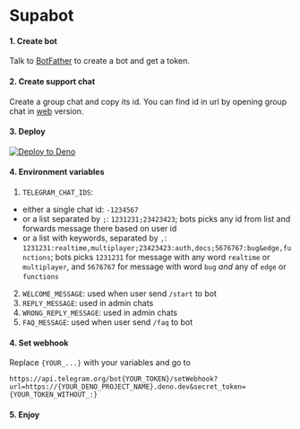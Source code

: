 # Supabot

#### 1. Create bot
Talk to [BotFather](https://t.me/botfather) to create a bot and get a token.

#### 2. Create support chat
Create a group chat and copy its id. You can find id in url by opening group chat in [web](https://web.telegram.org/) version.

#### 3. Deploy
[![Deploy to Deno](https://deno.com/deno-deploy-button.svg)](https://dash.deno.com/new?url=https://raw.githubusercontent.com/tchief/supabot/main/mod.ts&env=TELEGRAM_BOT_TOKEN,TELEGRAM_CHAT_IDS)

#### 4. Environment variables
1. `TELEGRAM_CHAT_IDS`: 
 - either a single chat id: `-1234567`
 - or a list separated by `;`: `1231231;23423423`; bots picks any id from list and forwards message there based on user id
 - or a list with keywords, separated by `,`: `1231231:realtime,multiplayer;23423423:auth,docs;5676767:bug&edge,functions`; bots picks `1231231` for message with any word `realtime` or `multiplayer`, and `5676767` for message with word `bug` *and* any of `edge` or `functions`
2. `WELCOME_MESSAGE`: used when user send `/start` to bot
3. `REPLY_MESSAGE`: used in admin chats
4. `WRONG_REPLY_MESSAGE`: used in admin chats
5. `FAQ_MESSAGE`: used when user send `/faq` to bot

#### 4. Set webhook
Replace `{YOUR_...}` with your variables and go to

`https://api.telegram.org/bot{YOUR_TOKEN}/setWebhook?url=https://{YOUR_DENO_PROJECT_NAME}.deno.dev&secret_token={YOUR_TOKEN_WITHOUT_:}`

#### 5. Enjoy
